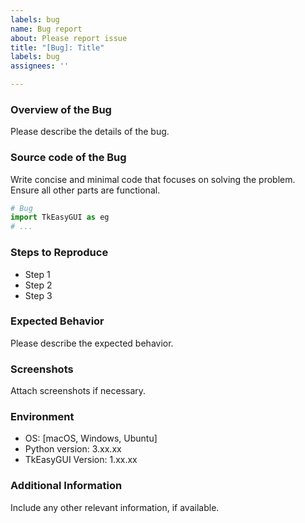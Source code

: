 ```yaml
---
labels: bug
name: Bug report
about: Please report issue
title: "[Bug]: Title"
labels: bug
assignees: ''

---
```


### Overview of the Bug
Please describe the details of the bug.

### Source code of the Bug

Write concise and minimal code that focuses on solving the problem. Ensure all other parts are functional.

```py
# Bug
import TkEasyGUI as eg
# ...
```

### Steps to Reproduce
- Step 1
- Step 2
- Step 3

### Expected Behavior
Please describe the expected behavior.

### Screenshots
Attach screenshots if necessary.

### Environment
- OS: [macOS, Windows, Ubuntu]
- Python version: 3.xx.xx
- TkEasyGUI Version: 1.xx.xx

### Additional Information
Include any other relevant information, if available.
